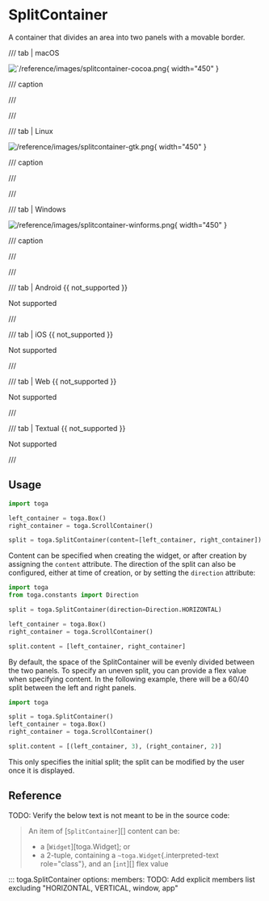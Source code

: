 # SplitContainer

A container that divides an area into two panels with a movable border.

/// tab | macOS

![`/reference/images/splitcontainer-cocoa.png](/reference/images/splitcontainer-cocoa.png){ width="450" }

/// caption

///

<!-- TODO: Update alt text -->

///

/// tab | Linux

![/reference/images/splitcontainer-gtk.png](/reference/images/splitcontainer-gtk.png){ width="450" }

/// caption

///

<!-- TODO: Update alt text -->

///

/// tab | Windows

![/reference/images/splitcontainer-winforms.png](/reference/images/splitcontainer-winforms.png){ width="450" }

/// caption

///

<!-- TODO: Update alt text -->

///

/// tab | Android {{ not_supported }}

Not supported

///

/// tab | iOS {{ not_supported }}

Not supported

///

/// tab | Web {{ not_supported }}

Not supported

///

/// tab | Textual {{ not_supported }}

Not supported

///

## Usage

```python
import toga

left_container = toga.Box()
right_container = toga.ScrollContainer()

split = toga.SplitContainer(content=[left_container, right_container])
```

Content can be specified when creating the widget, or after creation by
assigning the `content` attribute. The direction of the split can also
be configured, either at time of creation, or by setting the `direction`
attribute:

```python
import toga
from toga.constants import Direction

split = toga.SplitContainer(direction=Direction.HORIZONTAL)

left_container = toga.Box()
right_container = toga.ScrollContainer()

split.content = [left_container, right_container]
```

By default, the space of the SplitContainer will be evenly divided
between the two panels. To specify an uneven split, you can provide a
flex value when specifying content. In the following example, there will
be a 60/40 split between the left and right panels.

```python
import toga

split = toga.SplitContainer()
left_container = toga.Box()
right_container = toga.ScrollContainer()

split.content = [(left_container, 3), (right_container, 2)]
```

This only specifies the initial split; the split can be modified by the
user once it is displayed.

## Reference
TODO: Verify the below text is not meant to be in the source code:
> An item of [`SplitContainer`][] content can
> be:
>
> - a [`Widget`][toga.Widget]; or
> - a 2-tuple, containing a `~toga.Widget`{.interpreted-text
>   role="class"}, and an [`int`][] flex value

::: toga.SplitContainer
    options:
        members:
            TODO: Add explicit members list excluding "HORIZONTAL, VERTICAL, window, app"
